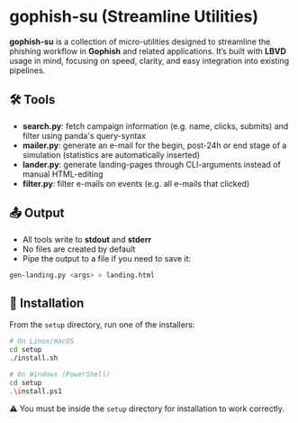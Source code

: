 # gophish-su (Streamline Utilities)

**gophish-su** is a collection of micro-utilities designed to streamline the phishing workflow in **Gophish** and related applications.
It’s built with **LBVD** usage in mind, focusing on speed, clarity, and easy integration into existing pipelines.

## 🛠 Tools

* **search.py**: fetch campaign information (e.g. name, clicks, submits) and filter using panda's query-syntax
* **mailer.py**: generate an e-mail for the begin, post-24h or end stage of a simulation (statistics are automatically inserted)
* **lander.py**: generate landing-pages through CLI-arguments instead of manual HTML-editing
* **filter.py**: filter e-mails on events (e.g. all e-mails that clicked)

## 📤 Output

* All tools write to **stdout** and **stderr**
* No files are created by default
* Pipe the output to a file if you need to save it:

```bash
gen-landing.py <args> > landing.html
```

## 🔧 Installation

From the `setup` directory, run one of the installers:

```bash
# On Linux/macOS
cd setup
./install.sh

# On Windows (PowerShell)
cd setup
.\install.ps1
```

⚠️ You must be inside the `setup` directory for installation to work correctly.